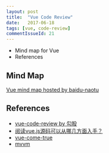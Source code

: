 ```yaml
---
layout: post
title:  "Vue Code Review"
date:   2017-06-18
tags: [vue, code-review]
commentIssueId: 21
---
```


* Mind map for Vue
* References

## Mind Map
[Vue mind map hosted by baidu-naotu](http://naotu.baidu.com/file/9e62c1b8f795036cbb2aebf16609bc01?token=7d74266c1fa4e5eb)

## References
* [vue-code-review by 勾股](http://jiongks.name/blog/vue-code-review/)
* [阅读vue.js源码可以从哪几方面入手？](https://www.zhihu.com/question/36986850)
* [vue-come-true](https://github.com/coderzzp/vue-come-true/blob/master/README.md)
* [mvvm](https://github.com/fastCreator/MVVM)
